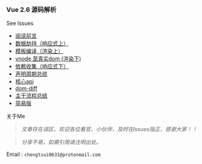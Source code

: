 ### Vue  2.6 源码解析

See lssues

- [阅读前言](https://github.com/chengtsui/blog/issues/1)
- [数据劫持（响应式上）](https://github.com/chengtsui/blog/issues/3)
- [模板编译（渲染上）](https://github.com/chengtsui/blog/issues/5)
- [vnode 至真实dom (渲染下)](https://github.com/chengtsui/blog/issues/6)
- [依赖收集（响应式下）](https://github.com/chengtsui/blog/issues/4)
- [声明周期总缆](https://github.com/chengtsui/blog/issues/6)
- [核心api](https://github.com/chengtsui/blog/issues/6)
- [dom-diff](https://github.com/chengtsui/blog/issues/7)
- [主干流程总结](https://github.com/chengtsui/blog/issues/7)
- [简易版](https://github.com/chengtsui/blog/issues/7)


关于Me

> *文章存在误区，欢迎各位看官、小伙伴，及时在lssues指正，感谢大家！！*

> *分享不易，如需引用请注明出处。*

Email :  `chengtsui0631@protonmail.com`










